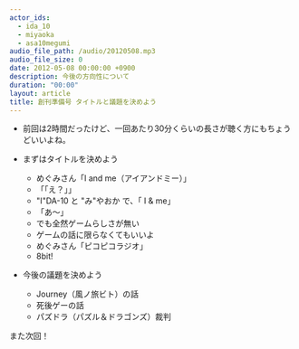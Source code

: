 ```yaml
---
actor_ids:
  - ida_10
  - miyaoka
  - asa10megumi
audio_file_path: /audio/20120508.mp3
audio_file_size: 0
date: 2012-05-08 00:00:00 +0900
description: 今後の方向性について
duration: "00:00"
layout: article
title: 創刊準備号 タイトルと議題を決めよう
---
```


- 前回は2時間だったけど、一回あたり30分くらいの長さが聴く方にもちょうどいいよね。

- まずはタイトルを決めよう
  - めぐみさん「I and me（アイアンドミー）」
  - 「「え？」」
  - "I"DA-10 と "み"やおか で、「 I & me」
  - 「あ～」
  - でも全然ゲームらしさが無い
  - ゲームの話に限らなくてもいいよ
  - めぐみさん「ピコピコラジオ」
  - 8bit!

- 今後の議題を決めよう
  - Journey（風ノ旅ビト）の話
  - 死後ゲーの話
  - パズドラ（パズル＆ドラゴンズ）裁判

また次回！